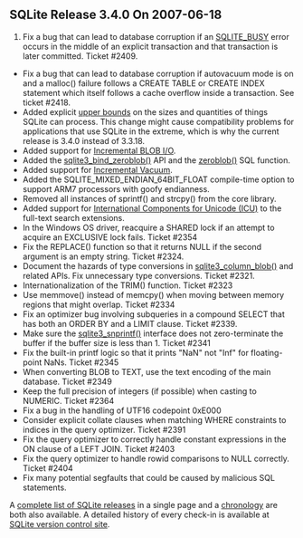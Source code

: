 ## SQLite Release 3\.4\.0 On 2007\-06\-18

1. Fix a bug that can lead to database corruption if an [SQLITE\_BUSY](../rescode.html#busy) error
 occurs in the middle of an explicit transaction and that transaction
 is later committed. Ticket \#2409\.
- Fix a bug that can lead to database corruption if autovacuum mode is
 on and a malloc() failure follows a CREATE TABLE or CREATE INDEX statement
 which itself follows a cache overflow inside a transaction. See
 ticket \#2418\.
- Added explicit [upper bounds](../limits.html) on the sizes and
 quantities of things SQLite can process. This change might cause
 compatibility problems for
 applications that use SQLite in the extreme, which is why the current
 release is 3\.4\.0 instead of 3\.3\.18\.
- Added support for [Incremental BLOB I/O](../c3ref/blob_open.html).
- Added the [sqlite3\_bind\_zeroblob()](../c3ref/bind_blob.html) API
 and the [zeroblob()](../lang_corefunc.html#zeroblob) SQL function.
- Added support for [Incremental Vacuum](../pragma.html#pragma_incremental_vacuum).
- Added the SQLITE\_MIXED\_ENDIAN\_64BIT\_FLOAT compile\-time option to support
 ARM7 processors with goofy endianness.
- Removed all instances of sprintf() and strcpy() from the core library.
- Added support for
 [International Components for Unicode (ICU)](https://icu.unicode.org)
 to the full\-text search extensions.
- In the Windows OS driver, reacquire a SHARED lock if an attempt to
 acquire an EXCLUSIVE lock fails. Ticket \#2354
- Fix the REPLACE() function so that it returns NULL if the second argument
 is an empty string. Ticket \#2324\.
- Document the hazards of type conversions in
 [sqlite3\_column\_blob()](../c3ref/column_blob.html)
 and related APIs. Fix unnecessary type conversions. Ticket \#2321\.
- Internationalization of the TRIM() function. Ticket \#2323
- Use memmove() instead of memcpy() when moving between memory regions
 that might overlap. Ticket \#2334
- Fix an optimizer bug involving subqueries in a compound SELECT that has
 both an ORDER BY and a LIMIT clause. Ticket \#2339\.
- Make sure the [sqlite3\_snprintf()](../c3ref/mprintf.html)
 interface does not zero\-terminate the buffer if the buffer size is
 less than 1\. Ticket \#2341
- Fix the built\-in printf logic so that it prints "NaN" not "Inf" for
 floating\-point NaNs. Ticket \#2345
- When converting BLOB to TEXT, use the text encoding of the main database.
 Ticket \#2349
- Keep the full precision of integers (if possible) when casting to
 NUMERIC. Ticket \#2364
- Fix a bug in the handling of UTF16 codepoint 0xE000
- Consider explicit collate clauses when matching WHERE constraints
 to indices in the query optimizer. Ticket \#2391
- Fix the query optimizer to correctly handle constant expressions in
 the ON clause of a LEFT JOIN. Ticket \#2403
- Fix the query optimizer to handle rowid comparisons to NULL
 correctly. Ticket \#2404
- Fix many potential segfaults that could be caused by malicious SQL
 statements.



A [complete list of SQLite releases](../changes.html)
 in a single page and a [chronology](../chronology.html) are both also available.
 A detailed history of every
 check\-in is available at
 [SQLite version control site](https://www.sqlite.org/src/timeline).



